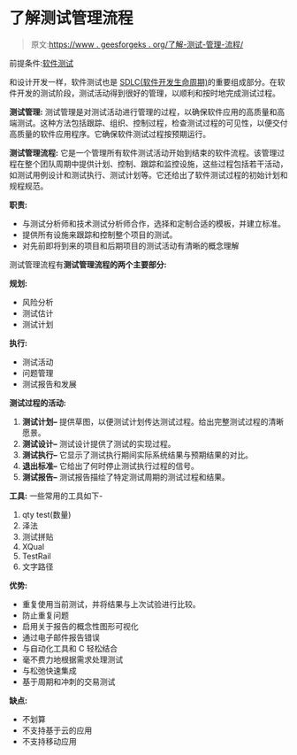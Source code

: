 # 了解测试管理流程

> 原文:[https://www . geesforgeks . org/了解-测试-管理-流程/](https://www.geeksforgeeks.org/understanding-test-management-process/)

前提条件:[软件测试](https://www.geeksforgeeks.org/software-testing-basics/)

和设计开发一样，软件测试也是 [SDLC(软件开发生命周期)](https://www.geeksforgeeks.org/software-development-life-cycle-sdlc/)的重要组成部分。在软件开发的测试阶段，测试活动得到很好的管理，以顺利和按时地完成测试过程。

**测试管理:**
测试管理是对测试活动进行管理的过程，以确保软件应用的高质量和高端测试。这种方法包括跟踪、组织、控制过程，检查测试过程的可见性，以便交付高质量的软件应用程序。它确保软件测试过程按预期运行。

**测试管理流程:**
它是一个管理所有软件测试活动开始到结束的软件流程。该管理过程在整个团队周期中提供计划、控制、跟踪和监控设施，这些过程包括若干活动，如测试用例设计和测试执行、测试计划等。它还给出了软件测试过程的初始计划和规程规范。

**职责:**

*   与测试分析师和技术测试分析师合作，选择和定制合适的模板，并建立标准。
*   提供所有设施来跟踪和控制整个项目的测试。
*   对先前即将到来的项目和后期项目的测试活动有清晰的概念理解

测试管理流程有**测试管理流程的两个主要部分:**

**规划:**

*   风险分析
*   测试估计
*   测试计划

**执行:**

*   测试活动
*   问题管理
*   测试报告和发展

**测试过程的活动:**

1.  **测试计划–**
    提供草图，以便测试计划传达测试过程。给出完整测试过程的清晰愿景。
2.  **测试设计–**
    测试设计提供了测试的实现过程。
3.  **测试执行–**
    它显示了测试执行期间实际系统结果与预期结果的对比。
4.  **退出标准–**
    它给出了何时停止测试执行过程的信号。
5.  **测试报告–**
    测试报告描绘了特定测试周期的测试过程和结果。

**工具:**
一些常用的工具如下-

1.  qty test(数量)
2.  泽法
3.  测试拼贴
4.  XQual
5.  TestRail
6.  文字路径

**优势:**

*   重复使用当前测试，并将结果与上次试验进行比较。
*   防止重复问题
*   启用关于报告的概念性图形可视化
*   通过电子邮件报告错误
*   与自动化工具和 C 轻松结合
*   毫不费力地根据需求处理测试
*   与松弛快速集成
*   基于周期和冲刺的交易测试

**缺点:**

*   不划算
*   不支持基于云的应用
*   不支持移动应用